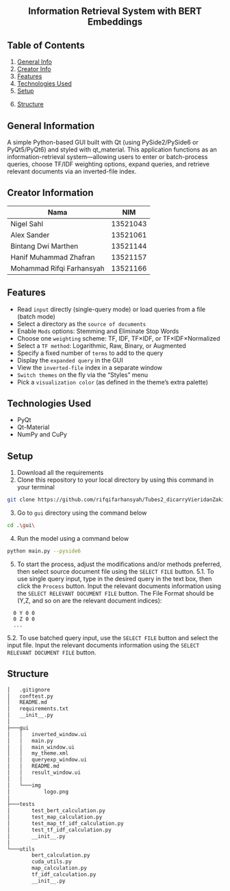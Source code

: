 <h2 align="center">
Information Retrieval System with BERT Embeddings<br/>
</h2>

## Table of Contents
1. [General Info](#general-information)
2. [Creator Info](#creator-information)
3. [Features](#features)
4. [Technologies Used](#technologies-used)
5. [Setup](#setup)
<!-- 8. [Screenshots](#screenshots) -->
6. [Structure](#structure)


<a name="general-information"></a>

## General Information
A simple Python-based GUI built with Qt (using PySide2/PySide6 or PyQt5/PyQt6) and styled with qt_material. This application functions as an information-retrieval system—allowing users to enter or batch-process queries, choose TF/IDF weighting options, expand queries, and retrieve relevant documents via an inverted-file index.

<a name="creator-information"></a>

## Creator Information

| Nama                        | NIM      |
| --------------------------- | -------- | 
| Nigel Sahl                  | 13521043 |
| Alex Sander                 | 13521061 |
| Bintang Dwi Marthen         | 13521144 |
| Hanif Muhammad Zhafran      | 13521157 |
| Mohammad Rifqi Farhansyah   | 13521166 |

<a name="features"></a>

## Features

- Read `input` directly (single-query mode) or load queries from a file (batch mode)
- Select a directory as the `source of documents`
- Enable `Mods` options: Stemming and Eliminate Stop Words
- Choose one `weighting` scheme: TF, IDF, TF×IDF, or TF×IDF×Normalized
- Select a `TF method`: Logarithmic, Raw, Binary, or Augmented
- Specify a fixed number of `terms` to add to the query
- Display the `expanded query` in the GUI
- View the `inverted‐file` index in a separate window
- `Switch themes` on the fly via the “Styles” menu
- Pick a `visualization color` (as defined in the theme’s extra palette)

<a name="technologies-used"></a>

## Technologies Used
- PyQt
- Qt-Material
- NumPy and CuPy

<a name="setup"></a>

## Setup
1. Download all the requirements
2. Clone this repository to your local directory by using this command in your terminal
```bash
git clone https://github.com/rifqifarhansyah/Tubes2_dicarryVieridanZaki.git
```
3. Go to `gui` directory using the command below
```bash
cd .\gui\
```
4. Run the model using a command below
```bash
python main.py --pyside6
```

5. To start the process, adjust the modifications and/or methods preferred, then select source document file using the `SELECT FILE` button.
   5.1. To use single query input, type in the desired query in the text box, then click the `Process` button. Input the relevant documents information using the `SELECT RELEVANT DOCUMENT FILE` button. The File Format should be (Y,Z, and so on are the relevant document indices):

```
  0 Y 0 0
  0 Z 0 0 
  ...
```
  5.2. To use batched query input, use the `SELECT FILE` button and select the input file. Input the relevant documents information using the `SELECT RELEVANT DOCUMENT FILE` button.
  


<!-- <a name="screenshots"></a>

## Screenshots
<p>
  <img src="/img/SS1.png/">
  <p>Figure 1. Config File (*txt)</p>
  <nl>
  <img src="/img/SS2.png/">
  <p>Figure 2. Initial Appearance of the Program</p>
  <nl>
  <img src="/img/SS3.png/">
  <p>Figure 3. Result</p>
  <nl>
</p> -->

<a name="structure"></a>

## Structure
```bash
│   .gitignore
│   conftest.py
│   README.md
│   requirements.txt
│   __init__.py
│
├───gui
│   │   inverted_window.ui
│   │   main.py
│   │   main_window.ui
│   │   my_theme.xml
│   │   queryexp_window.ui
│   │   README.md
│   │   result_window.ui
│   │
│   └───img
│           logo.png
│
├───tests
│       test_bert_calculation.py
│       test_map_calculation.py
│       test_map_tf_idf_calculation.py
│       test_tf_idf_calculation.py
│       __init__.py
│
└───utils
        bert_calculation.py
        cuda_utils.py
        map_calculation.py
        tf_idf_calculation.py
        __init__.py
```

